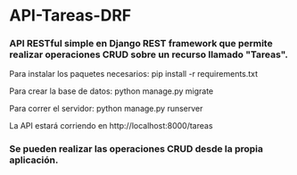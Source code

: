 # API-Tareas-DRF
### API RESTful simple en Django REST framework que permite realizar operaciones CRUD sobre un recurso llamado "Tareas".

Para instalar los paquetes necesarios: pip install -r requirements.txt

Para crear la base de datos: python manage.py migrate

Para correr el servidor: python manage.py runserver

La API estará corriendo en http://localhost:8000/tareas

### Se pueden realizar las operaciones CRUD desde la propia aplicación.
